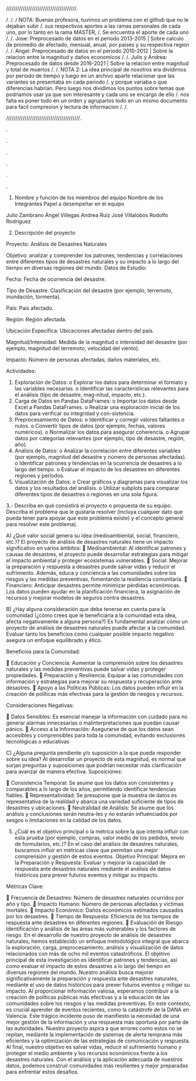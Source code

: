 //////////////////////////////////////.

/.
/.
/ NOTA: Buenas profesora, tuvimos un problema con el github que no le dejaban subir
/. sus respectivos aportes a las ramas personales de cada uno, por lo tanto en la rama MASTER,
/. Se encuentra el aporte de cada uno
/.
/. Jose: Preprocesado de datos en el periodo 2013-2015 | Sobre calculo de promedio de afectado, mensual, anual, por paises y su respectiva region
/.
/. Angel: Preprocesado de datos en el periodo 2010-2012 | Sobre la relacion entre la magnitud y daños economicos
/.
/. Julio y Andrea: Preprocesado de datos desde 2016-2021 | Sobre la relacion entre magnitud y total de muertos
/.
/. NOTA 2: La idea principal de nosotros era dividirnos por periodo de tiempo y luego en un archivo aparte relacionar que las variantes se presentaba en cada periodo
/. y porque variaba o que diferencias habrian. Pero luego nos dividimos los puntos sobre temas que podriamos usar ya que son interesante y cada uno se encargo de ello
/. nos falta es poner todo en un orden y agruparlos todo en un mismo documento para facil compresion y lectura de informacion
/.
/.

////////////////////////////////////////.





.

.

.

.

.

.

1. Nombre y función de los miembros del equipo Nombre de los Integrantes Papel a desempeñar en el equipo
   
  Julio Zambrano
  Ángel Villegas
  Andrea Ruiz
  José Villalobos
  Rodolfo Rodríguez

2. Descripción del proyecto
   
  Proyecto: Análisis de Desastres Naturales
  
  Objetivo: analizar y comprender los patrones, tendencias y correlaciones entre diferentes tipos de desastres naturales y su impacto a lo largo del tiempo en diversas regiones del mundo.
  Datos de Estudio:
  
  Fecha: Fecha de ocurrencia del desastre.
  
  Tipo de Desastre: Clasificación del desastre (por ejemplo, terremoto, inundación, tormenta).
  
  País: País afectado.
  
  Región: Región afectada.
  
  Ubicación Específica: Ubicaciones afectadas dentro del país.
  
  Magnitud/Intensidad: Medida de la magnitud o intensidad del desastre (por ejemplo, magnitud del terremoto, velocidad del viento).
  
  Impacto: Número de personas afectadas, daños materiales, etc.
  
  Actividades:
  
  1. Exploración de Datos:
  o Explorar los datos para determinar el formato y las variables necesarias.
  o Identificar las características relevantes para el análisis (tipo de desastre, mag-nitud, impacto, etc.).
  2. Carga de Datos en Pandas DataFrames:
  o Importar los datos desde Excel a Pandas DataFrames.
  o Realizar una exploración inicial de los datos para verificar su integridad y con-sistencia.
  3. Preprocesamiento de Datos:
  o Identificar y corregir valores faltantes o nulos.
  o Convertir tipos de datos (por ejemplo, fechas, valores numéricos).
  o Normalizar los datos para asegurar coherencia.
  o Agrupar datos por categorías relevantes (por ejemplo, tipo de desastre, región, año).
  4. Análisis de Datos:
  o Analizar la correlación entre diferentes variables (por ejemplo, magnitud del desastre y número de personas afectadas).
  o Identificar patrones y tendencias en la ocurrencia de desastres a lo largo del tiempo.
  o Evaluar el impacto de los desastres en diferentes regiones y períodos.
  5. Visualización de Datos:
  o Crear gráficos y diagramas para visualizar los datos y los resultados del análisis.
  o Utilizar subplots para comparar diferentes tipos de desastres o regiones en una sola figura.

3.- Describa en qué consistirá el proyecto o propuesta de su equipo. Describa el problema que le gustaría resolver 
(incluya cualquier dato que pueda tener para apoyar que este problema existe) y el concepto general para resolver este problema).

A) ¿Qué valor social genera su idea (medioambiental, social, financiero, etc.)?
  El proyecto de análisis de desastres naturales tiene un impacto significativo en varios ámbitos:
   Medioambiental: Al identificar patrones y causas de desastres, el proyecto puede desarrollar estrategias para mitigar el impacto ambiental y proteger ecosistemas vulnerables.
   Social: Mejorar la preparación y respuesta a desastres puede salvar vidas y reducir el sufrimiento. Además, educa y conciencia a las comunidades sobre los riesgos y las medidas preventivas, fomentando la resiliencia comunitaria.
   Financiero: Anticipar desastres permite minimizar pérdidas económicas. Los datos pueden ayudar en la planificación financiera, la asignación de recursos y mejorar modelos de seguros contra desastres.

B) ¿Hay alguna consideración que deba tenerse en cuenta para la comunidad (¿cómo crees que le beneficiaría a la comunidad esta idea, afecta negativamente a alguna persona?)
Es fundamental analizar cómo un proyecto de análisis de desastres naturales puede afectar a la comunidad. Evaluar tanto los beneficios como cualquier posible impacto negativo asegura un enfoque equilibrado y ético.

  Beneficios para la Comunidad:
  
   Educación y Conciencia: Aumentar la comprensión sobre los desastres naturales y las medidas preventivas puede salvar vidas y proteger propiedades.
   Preparación y Resiliencia: Equipar a las comunidades con información y estrategias para mejorar su respuesta y recuperación ante desastres.
   Apoyo a las Políticas Públicas: Los datos pueden influir en la creación de políticas más efectivas para la gestión de riesgos y recursos.
 
  Consideraciones Negativas:
 
   Datos Sensibles: Es esencial manejar la información con cuidado para no generar alarmas innecesarias o malinterpretaciones que puedan causar pánico.
   Acceso a la Información: Asegurarse de que los datos sean accesibles y comprensibles para toda la comunidad, evitando exclusiones tecnológicas o educativas
  
C) ¿Alguna pregunta pendiente y/o suposición a la que pueda responder sobre su idea?
Al desarrollar un proyecto de esta magnitud, es normal que surjan preguntas y suposiciones que podrían necesitar más clarificación para avanzar de manera efectiva.
Suposiciones:

   Consistencia Temporal: Se asume que los datos son consistentes y comparables a lo largo de los años, permitiendo identificar tendencias fiables.
   Representatividad: Se presupone que la muestra de datos es representativa de la realidad y abarca una variedad suficiente de tipos de desastres y ubicaciones.
   Neutralidad de Análisis: Se asume que los análisis y conclusiones serán neutra-les y no estarán influenciados por sesgos o limitaciones en la calidad de los datos.
  
5) ¿Cuál es el objetivo principal o la métrica sobre la que intenta influir con esta prueba (por ejemplo, compras, valor medio de los pedidos, envío de formularios, etc.)?
En el caso del análisis de desastres naturales, buscamos influir en métricas clave que permitan una mejor comprensión y gestión de estos eventos.
Objetivo Principal: Mejora en la Preparación y Respuesta: Evaluar y mejorar la capacidad de respuesta ante desastres naturales mediante el análisis de datos históricos para prever futuros eventos y mitigar su impacto.
 
  Métricas Clave:

   Frecuencia de Desastres: Número de desastres naturales ocurridos por año y tipo.
   Impacto Humano: Número de personas afectadas y víctimas mortales.
   Impacto Económico: Daños económicos estimados causados por los desastres.
   Tiempo de Respuesta: Eficiencia de los tiempos de respuesta ante desastres en diferentes regiones.
   Evaluación de Riesgo: Identificación y análisis de las áreas más vulnerables y los factores de riesgo.
  En el desarrollo de nuestro proyecto de análisis de desastres naturales, hemos establecido un enfoque metodológico integral que abarca la exploración, carga, preprocesamiento, análisis y visualización de datos relacionados con más de ocho mil eventos catastróficos. El objetivo principal de esta investigación es identificar patrones y tendencias, así como evaluar el impacto de estos desastres a lo largo del tiempo en diversas regiones del mundo.
  Nuestro análisis busca mejorar significativamente la preparación y respuesta ante desastres naturales, mediante el uso de datos históricos para prever futuros eventos y mitigar su impacto. Al proporcionar información valiosa, esperamos contribuir a la creación de políticas públicas más efectivas y a la educación de las comunidades sobre los riesgos y las medidas preventivas.
  En este contexto, es crucial aprender de eventos recientes, como la catástrofe de la DANA en Valencia. Este trágico incidente puso de manifiesto la necesidad de una mejor gestión de la información y una respuesta más oportuna por parte de las autoridades. Nuestro proyecto aspira a que errores como estos no se repitan, mediante la implementación de sistemas de alerta temprana más eficientes y la optimización de las estrategias de comunicación y respuesta.
  Al final, nuestro objetivo es salvar vidas, reducir el sufrimiento humano y proteger el medio ambiente y los recursos económicos frente a los desastres naturales. Con el análisis y la aplicación adecuada de nuestros datos, podemos construir comunidades más resilientes y mejor preparadas para enfrentar estos desafíos.
